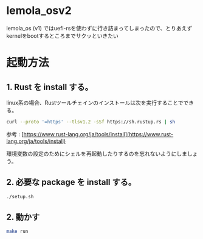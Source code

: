 # lemola_osv2
lemola_os (v1) ではuefi-rsを使わずに行き詰まってしまったので、とりあえずkernelをbootするところまでサクッといきたい

# 起動方法

## 1. Rust を install する。
linux系の場合、Rustツールチェインのインストールは次を実行することでできる。
```bash
curl --proto '=https' --tlsv1.2 -sSf https://sh.rustup.rs | sh
```
参考 : [https://www.rust-lang.org/ja/tools/install](https://www.rust-lang.org/ja/tools/install)

環境変数の設定のためにシェルを再起動したりするのを忘れないようにしましょう。

## 2. 必要な package を install する。

```bash
./setup.sh
```

## 2. 動かす
```bash
make run
```
